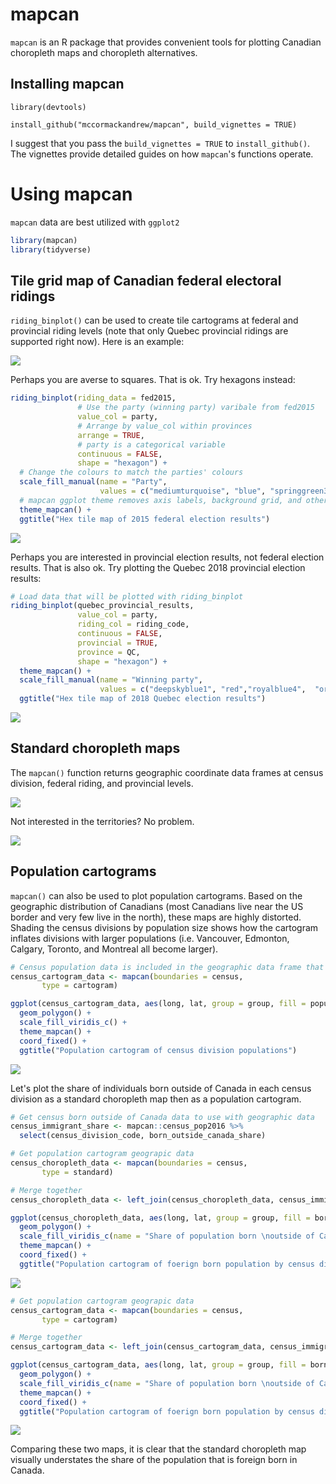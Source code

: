 <!-- README.md is generated from README.Rmd. Please edit that file -->
mapcan
======

`mapcan` is an R package that provides convenient tools for plotting Canadian choropleth maps and choropleth alternatives.

Installing mapcan
-----------------

`library(devtools)`

`install_github("mccormackandrew/mapcan", build_vignettes = TRUE)`

I suggest that you pass the `build_vignettes = TRUE` to `install_github()`. The vignettes provide detailed guides on how `mapcan`'s functions operate.

Using mapcan
============

`mapcan` data are best utilized with `ggplot2`

``` r
library(mapcan)
library(tidyverse)
```

Tile grid map of Canadian federal electoral ridings
---------------------------------------------------

`riding_binplot()` can be used to create tile cartograms at federal and provincial riding levels (note that only Quebec provincial ridings are supported right now). Here is an example:

![](README-unnamed-chunk-3-1.png)

Perhaps you are averse to squares. That is ok. Try hexagons instead:

``` r
riding_binplot(riding_data = fed2015,
               # Use the party (winning party) varibale from fed2015
               value_col = party, 
               # Arrange by value_col within provinces
               arrange = TRUE,
               # party is a categorical variable
               continuous = FALSE,
               shape = "hexagon") +
  # Change the colours to match the parties' colours
  scale_fill_manual(name = "Party",
                    values = c("mediumturquoise", "blue", "springgreen3", "red", "orange")) +
  # mapcan ggplot theme removes axis labels, background grid, and other unnecessary elements when plotting maps
  theme_mapcan() +
  ggtitle("Hex tile map of 2015 federal election results")
```

![](README-unnamed-chunk-4-1.png)

Perhaps you are interested in provincial election results, not federal election results. That is also ok. Try plotting the Quebec 2018 provincial election results:

``` r
# Load data that will be plotted with riding_binplot 
riding_binplot(quebec_provincial_results,
               value_col = party,
               riding_col = riding_code, 
               continuous = FALSE, 
               provincial = TRUE,
               province = QC,
               shape = "hexagon") +
  theme_mapcan() +
  scale_fill_manual(name = "Winning party", 
                    values = c("deepskyblue1", "red","royalblue4",  "orange")) +
  ggtitle("Hex tile map of 2018 Quebec election results")
```

![](README-unnamed-chunk-5-1.png)

Standard choropleth maps
------------------------

The `mapcan()` function returns geographic coordinate data frames at census division, federal riding, and provincial levels.

![](README-unnamed-chunk-7-1.png)

Not interested in the territories? No problem.

![](README-unnamed-chunk-8-1.png)

Population cartograms
---------------------

`mapcan()` can also be used to plot population cartograms. Based on the geographic distribution of Canadians (most Canadians live near the US border and very few live in the north), these maps are highly distorted. Shading the census divisions by population size shows how the cartogram inflates divisions with larger populations (i.e. Vancouver, Edmonton, Calgary, Toronto, and Montreal all become larger).

``` r
# Census population data is included in the geographic data frame that mapcan() returns
census_cartogram_data <- mapcan(boundaries = census,
       type = cartogram)

ggplot(census_cartogram_data, aes(long, lat, group = group, fill = population_2016)) +
  geom_polygon() +
  scale_fill_viridis_c() +
  theme_mapcan() +
  coord_fixed() +
  ggtitle("Population cartogram of census division populations")
```

![](README-unnamed-chunk-9-1.png)

Let's plot the share of individuals born outside of Canada in each census division as a standard choropleth map then as a population cartogram.

``` r
# Get census born outside of Canada data to use with geographic data
census_immigrant_share <- mapcan::census_pop2016 %>%
  select(census_division_code, born_outside_canada_share)

# Get population cartogram geograpic data
census_choropleth_data <- mapcan(boundaries = census,
       type = standard)

# Merge together 
census_choropleth_data <- left_join(census_choropleth_data, census_immigrant_share)

ggplot(census_choropleth_data, aes(long, lat, group = group, fill = born_outside_canada_share)) +
  geom_polygon() +
  scale_fill_viridis_c(name = "Share of population born \noutside of Canada") +
  theme_mapcan() +
  coord_fixed() +
  ggtitle("Population cartogram of foerign born population by census division")
```

![](README-unnamed-chunk-10-1.png)

``` r
# Get population cartogram geograpic data
census_cartogram_data <- mapcan(boundaries = census,
       type = cartogram)

# Merge together 
census_cartogram_data <- left_join(census_cartogram_data, census_immigrant_share)

ggplot(census_cartogram_data, aes(long, lat, group = group, fill = born_outside_canada_share)) +
  geom_polygon() +
  scale_fill_viridis_c(name = "Share of population born \noutside of Canada") +
  theme_mapcan() +
  coord_fixed() +
  ggtitle("Population cartogram of foerign born population by census division")
```

![](README-unnamed-chunk-11-1.png)

Comparing these two maps, it is clear that the standard choropleth map visually understates the share of the population that is foreign born in Canada.
